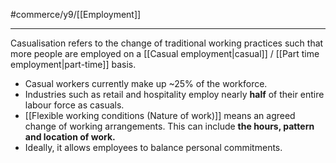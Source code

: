 #commerce/y9/[[Employment]]  

---
Casualisation refers to the change of traditional working practices such that more people are employed on a [[Casual employment|casual]] / [[Part time employment|part-time]] basis.

- Casual workers currently make up ~25% of the workforce.
- Industries such as retail and hospitality employ nearly **half** of their entire labour force as casuals.
- [[Flexible working conditions (Nature of work)]] means an agreed change of working arrangements. This can include **the hours, pattern and location of work.** 
- Ideally, it allows employees to balance personal commitments.